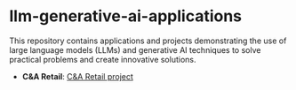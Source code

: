 # llm-generative-ai-applications
This repository contains applications and projects demonstrating the use of large language models (LLMs) and generative AI techniques to solve practical problems and create innovative solutions.

- **C&A Retail**: [C&A Retail project](https://github.com/guilhermegarcia-ai/llm-generative-ai-applications/tree/main/cea-rag-and-catalog-search)
